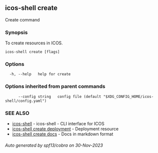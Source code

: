 ## icos-shell create

Create command

### Synopsis

To create resources in ICOS.

```
icos-shell create [flags]
```

### Options

```
  -h, --help   help for create
```

### Options inherited from parent commands

```
      --config string   config file (default "$XDG_CONFIG_HOME/icos-shell/config.yaml")
```

### SEE ALSO

* [icos-shell](icos-shell.md)	 - icos-shell - CLI interface for ICOS
* [icos-shell create deployment](icos-shell_create_deployment.md)	 - Deployment resource
* [icos-shell create docs](icos-shell_create_docs.md)	 - Docs in markdown format

###### Auto generated by spf13/cobra on 30-Nov-2023
